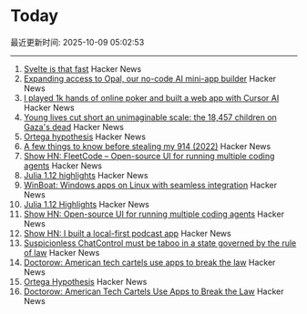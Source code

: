 # Today

最近更新时间: 2025-10-09 05:02:53

--- 
1. [Svelte is that fast](https://chuniversiteit.nl/papers/svelte-is-fast) Hacker News
2. [Expanding access to Opal, our no-code AI mini-app builder](https://blog.google/technology/google-labs/opal-expansion/) Hacker News
3. [I played 1k hands of online poker and built a web app with Cursor AI](https://blog.rchase.com/i-played-1-000-hands-of-online-poker-and-built-a-web-app-with-cursor-ai/) Hacker News
4. [Young lives cut short an unimaginable scale: the 18,457 children on Gaza's dead](https://www.theguardian.com/world/ng-interactive/2025/oct/08/young-lives-cut-short-on-an-unimaginable-scale-the-18457-children-on-gazas-list-of-war-dead) Hacker News
5. [Ortega hypothesis](https://en.wikipedia.org/wiki/Ortega_hypothesis) Hacker News
6. [A few things to know before stealing my 914 (2022)](https://www.hagerty.com/media/advice/a-few-things-to-know-before-you-steal-my-914/) Hacker News
7. [Show HN: FleetCode – Open-source UI for running multiple coding agents](https://github.com/built-by-as/FleetCode) Hacker News
8. [Julia 1.12 highlights](https://julialang.org/blog/2025/10/julia-1.12-highlights/) Hacker News
9. [WinBoat: Windows apps on Linux with seamless integration](https://www.winboat.app/) Hacker News
10. [Julia 1.12 Highlights](https://julialang.org/blog/2025/10/julia-1.12-highlights/) Hacker News
11. [Show HN: Open-source UI for running multiple coding agents](https://github.com/built-by-as/FleetCode) Hacker News
12. [Show HN: I built a local-first podcast app](https://wherever.audio) Hacker News
13. [Suspicionless ChatControl must be taboo in a state governed by the rule of law](https://digitalcourage.social/@echo_pbreyer/115337976340299372) Hacker News
14. [Doctorow: American tech cartels use apps to break the law](https://lithub.com/how-american-tech-cartels-use-apps-to-break-the-law/) Hacker News
15. [Ortega Hypothesis](https://en.wikipedia.org/wiki/Ortega_hypothesis) Hacker News
16. [Doctorow: American Tech Cartels Use Apps to Break the Law](https://lithub.com/how-american-tech-cartels-use-apps-to-break-the-law/) Hacker News

